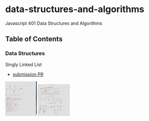 # data-structures-and-algorithms
Javascript 401 Data Structures and Algorithms

## Table of Contents

### Data Structures
Singly Linked List
* [submission PR](https://github.com/jeremy-401-advanced-javascript/data-structures-and-algorithms/pull/3)



<img src="./assets/images/code-challenge-6.2.jpg" width="100"> <img src="./assets/images/code-challenge-6.jpg" width="100">
